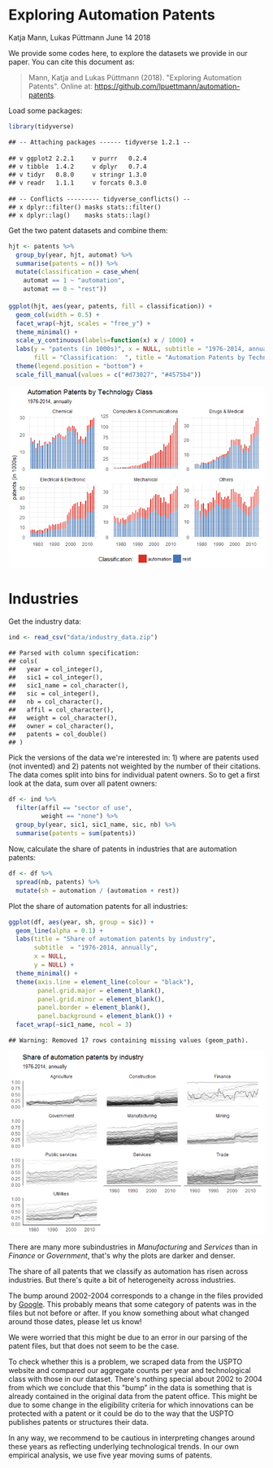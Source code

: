 Exploring Automation Patents
================
Katja Mann, Lukas Püttmann
June 14 2018

We provide some codes here, to explore the datasets we provide in our paper. You can cite this document as:

> Mann, Katja and Lukas Püttmann (2018). "Exploring Automation Patents". Online at: <https://github.com/lpuettmann/automation-patents>.

Load some packages:

``` r
library(tidyverse)
```

    ## -- Attaching packages ------ tidyverse 1.2.1 --

    ## v ggplot2 2.2.1     v purrr   0.2.4
    ## v tibble  1.4.2     v dplyr   0.7.4
    ## v tidyr   0.8.0     v stringr 1.3.0
    ## v readr   1.1.1     v forcats 0.3.0

    ## -- Conflicts --------- tidyverse_conflicts() --
    ## x dplyr::filter() masks stats::filter()
    ## x dplyr::lag()    masks stats::lag()

Get the two patent datasets and combine them:

``` r
hjt <- patents %>% 
  group_by(year, hjt, automat) %>% 
  summarise(patents = n()) %>% 
  mutate(classification = case_when(
    automat == 1 ~ "automation",
    automat == 0 ~ "rest"))

ggplot(hjt, aes(year, patents, fill = classification)) +
  geom_col(width = 0.5) +
  facet_wrap(~hjt, scales = "free_y") +
  theme_minimal() +
  scale_y_continuous(labels=function(x) x / 1000) +
  labs(y = "patents (in 1000s)", x = NULL, subtitle = "1976-2014, annually", 
       fill = "Classification:  ", title = "Automation Patents by Technology Class") +
  theme(legend.position = "bottom") +
  scale_fill_manual(values = c("#d73027", "#4575b4"))
```

![](explore_files/figure-markdown_github-ascii_identifiers/hjt-fig-1.png)

Industries
==========

Get the industry data:

``` r
ind <- read_csv("data/industry_data.zip") 
```

    ## Parsed with column specification:
    ## cols(
    ##   year = col_integer(),
    ##   sic1 = col_integer(),
    ##   sic1_name = col_character(),
    ##   sic = col_integer(),
    ##   nb = col_character(),
    ##   affil = col_character(),
    ##   weight = col_character(),
    ##   owner = col_character(),
    ##   patents = col_double()
    ## )

Pick the versions of the data we're interested in: 1) where are patents used (not invented) and 2) patents not weighted by the number of their citations. The data comes split into bins for individual patent owners. So to get a first look at the data, sum over all patent owners:

``` r
df <- ind %>%
  filter(affil == "sector of use",
         weight == "none") %>%
  group_by(year, sic1, sic1_name, sic, nb) %>% 
  summarise(patents = sum(patents)) 
```

Now, calculate the share of patents in industries that are automation patents:

``` r
df <- df %>% 
  spread(nb, patents) %>% 
  mutate(sh = automation / (automation + rest))
```

Plot the share of automation patents for all industries:

``` r
ggplot(df, aes(year, sh, group = sic)) +
  geom_line(alpha = 0.1) +
  labs(title = "Share of automation patents by industry",
       subtitle  = "1976-2014, annually",
       x = NULL,
       y = NULL) +
  theme_minimal() +
  theme(axis.line = element_line(colour = "black"),
        panel.grid.major = element_blank(),
        panel.grid.minor = element_blank(),
        panel.border = element_blank(),
        panel.background = element_blank()) +
  facet_wrap(~sic1_name, ncol = 3)
```

    ## Warning: Removed 17 rows containing missing values (geom_path).

![](explore_files/figure-markdown_github-ascii_identifiers/autom_sh-plot-1.png)

There are many more subindustries in *Manufacturing* and *Services* than in *Finance* or *Government*, that's why the plots are darker and denser.

The share of all patents that we classify as automation has risen across industries. But there's quite a bit of heterogeneity across industries.

The bump around 2002-2004 corresponds to a change in the files provided by [Google](https://www.google.com/googlebooks/uspto-patents-grants-text.html). This probably means that some category of patents was in the files but not before or after. If you know something about what changed around those dates, please let us know!

We were worried that this might be due to an error in our parsing of the patent files, but that does not seem to be the case.

To check whether this is a problem, we scraped data from the USPTO website and compared our aggregate counts per year and technological class with those in our dataset. There's nothing special about 2002 to 2004 from which we conclude that this "bump" in the data is something that is already contained in the original data from the patent office. This might be due to some change in the eligibility criteria for which innovations can be protected with a patent or it could be do to the way that the USPTO publishes patents or structures their data.

In any way, we recommend to be cautious in interpreting changes around these years as reflecting underlying technological trends. In our own empirical analysis, we use five year moving sums of patents.
